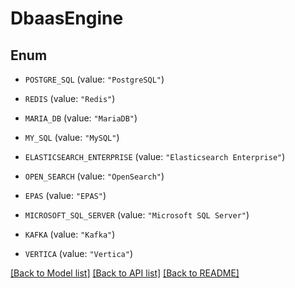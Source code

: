 # DbaasEngine

## Enum


* `POSTGRE_SQL` (value: `"PostgreSQL"`)

* `REDIS` (value: `"Redis"`)

* `MARIA_DB` (value: `"MariaDB"`)

* `MY_SQL` (value: `"MySQL"`)

* `ELASTICSEARCH_ENTERPRISE` (value: `"Elasticsearch Enterprise"`)

* `OPEN_SEARCH` (value: `"OpenSearch"`)

* `EPAS` (value: `"EPAS"`)

* `MICROSOFT_SQL_SERVER` (value: `"Microsoft SQL Server"`)

* `KAFKA` (value: `"Kafka"`)

* `VERTICA` (value: `"Vertica"`)


[[Back to Model list]](../README.md#documentation-for-models) [[Back to API list]](../README.md#documentation-for-api-endpoints) [[Back to README]](../README.md)



